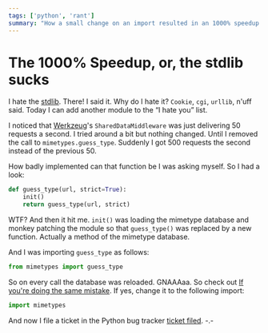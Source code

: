 ```yaml
---
tags: ['python', 'rant']
summary: "How a small change on an import resulted in an 1000% speedup."
---
```


# The 1000% Speedup, or, the stdlib sucks

I hate the [stdlib](http://docs.python.org/dev/library). There! I said
it. Why do I hate it? `Cookie`, `cgi`, `urllib`, n'uff said. Today I can
add another module to the “I hate you” list.

I noticed that [Werkzeug](http://werkzeug.pocoo.org/)'s
`SharedDataMiddleware` was just delivering 50 requests a second. I tried
around a bit but nothing changed. Until I removed the call to
`mimetypes.guess_type`. Suddenly I got 500 requests the second instead
of the previous 50.

How badly implemented can that function be I was asking myself.  So I
had a look:

```python
def guess_type(url, strict=True):
    init()
    return guess_type(url, strict)
```

WTF? And then it hit me. `init()` was loading the mimetype database and
monkey patching the module so that `guess_type()` was replaced by a new
function. Actually a method of the mimetype database.

And I was importing `guess_type` as follows:

```python
from mimetypes import guess_type
```

So on every call the database was reloaded.  GNAAAaa.  So check out [If
you're doing the same mistake](http://www.google.com/codesearch?hl=en&sa=N&q=%22from+mimetypes+import+guess_type%22).
If yes, change it to the following import:

```python
import mimetypes
```

And now I file a ticket in the Python bug tracker [ticket filed](http://bugs.python.org/issue5401). -.-
